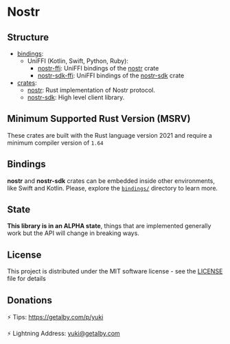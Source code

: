 # Nostr

## Structure

- [bindings](./bindings/):
    - UniFFI (Kotlin, Swift, Python, Ruby):
        * [nostr-ffi](./bindings/nostr-ffi/): UniFFI bindings of the [nostr][] crate
        * [nostr-sdk-ffi](./bindings/nostr-sdk-ffi/): UniFFI bindings of the [nostr-sdk][] crate
- [crates](./crates/):
    - [nostr][]: Rust implementation of Nostr protocol.
    - [nostr-sdk][]: High level client library.

[nostr]: ./crates/nostr/
[nostr-sdk]: ./crates/nostr-sdk/

## Minimum Supported Rust Version (MSRV)

These crates are built with the Rust language version 2021 and require a minimum compiler version of `1.64`

## Bindings

**nostr** and **nostr-sdk** crates can be embedded inside other environments, like Swift and Kotlin. 
Please, explore the [`bindings/`](./bindings/) directory to learn more.

## State

**This library is in an ALPHA state**, things that are implemented generally work but the API will change in breaking ways.

## License

This project is distributed under the MIT software license - see the [LICENSE](LICENSE) file for details

## Donations

⚡ Tips: https://getalby.com/p/yuki

⚡ Lightning Address: yuki@getalby.com